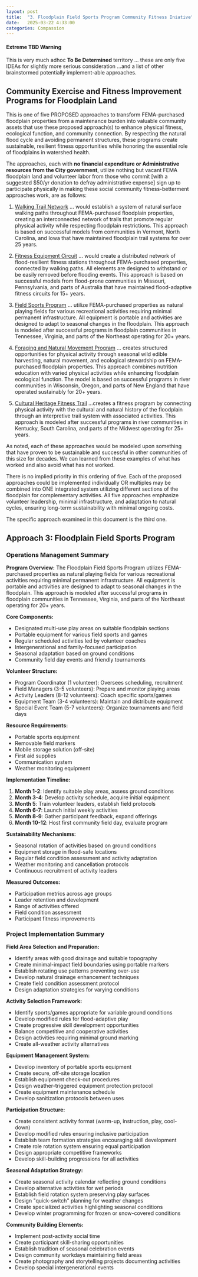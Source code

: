 ```yaml
---
layout: post
title:  "3. Floodplain Field Sports Program Community Fitness Iniative"
date:   2025-03-22 4:33:00
categories: Compassion
---
```


#### Extreme TBD Warning

This is very much adhoc **To Be Determined** territory ... these are only five IDEAs for slightly more serious consideration  ...and a list of other brainstormed potentially implement-able approaches.

## Community Exercise and Fitness Improvement Programs for Floodplain Land

This is one of five PROPOSED approaches to transform FEMA-purchased floodplain properties from a maintenance burden into valuable community assets that use these proposed approach(s) to enhance physical fitness, ecological function, and community connection. By respecting the natural flood cycle and avoiding permanent structures, these programs create sustainable, resilient fitness opportunities while honoring the essential role of floodplains in watershed health.

The approaches, each with **no financial expenditure or Administrative resources from the City government**, utilize nothing but vacant FEMA floodplain land and volunteer labor from those who commit [with a suggested $50/yr donation to defray administrative expense] sign up to participate physically in making these social community fitness-betterment approaches work, are as follows:

1) [Walking Trail Network](https://brunosolutions.github.io/compassion/2025/03/22/1-Floodplain-Walking-Trail-Network.html) ... would establish a system of natural surface walking paths throughout FEMA-purchased floodplain properties, creating an interconnected network of trails that promote regular physical activity while respecting floodplain restrictions. This approach is based on successful models from communities in Vermont, North Carolina, and Iowa that have maintained floodplain trail systems for over 25 years.

2) [Fitness Equipment Circuit](https://brunosolutions.github.io/compassion/2025/03/22/2-Floodplain-Fitness-Equipment-Circuit.html) ... would create a distributed network of flood-resilient fitness stations throughout FEMA-purchased properties, connected by walking paths. All elements are designed to withstand or be easily removed before flooding events. This approach is based on successful models from flood-prone communities in Missouri, Pennsylvania, and parts of Australia that have maintained flood-adaptive fitness circuits for 15+ years.

3) [Field Sports Program](https://brunosolutions.github.io/compassion/2025/03/22/3-Floodplain-Field-Sports-Program.html) ... utilize FEMA-purchased properties as natural playing fields for various recreational activities requiring minimal permanent infrastructure. All equipment is portable and activities are designed to adapt to seasonal changes in the floodplain. This approach is modeled after successful programs in floodplain communities in Tennessee, Virginia, and parts of the Northeast operating for 20+ years.

4) [Foraging and Natural Movement Program](https://brunosolutions.github.io/compassion/2025/03/22/4-Floodplain-Foraging-and-Natural-Movement-Program.html) ... creates structured opportunities for physical activity through seasonal wild edible harvesting, natural movement, and ecological stewardship on FEMA-purchased floodplain properties. This approach combines nutrition education with varied physical activities while enhancing floodplain ecological function. The model is based on successful programs in river communities in Wisconsin, Oregon, and parts of New England that have operated sustainably for 20+ years.

5) [Cultural Heritage Fitness Trail](https://brunosolutions.github.io/compassion/2025/03/22/5-Cultural-Heritage-Fitness-Trail.html) ...creates a fitness program by connecting physical activity with the cultural and natural history of the floodplain through an interpretive trail system with associated activities. This approach is modeled after successful programs in river communities in Kentucky, South Carolina, and parts of the Midwest operating for 25+ years.

As noted, each of these approaches would be modeled upon something that have proven to be sustainable and successful in other communities of this size for decades. We can learned from these examples of what has worked and also avoid what has not worked.

There is no implied priority in this ordering of five. Each of the proposed approaches could be implemented individually OR multiples may be combined into ONE integrated system utilizing different sections of the floodplain for complementary activities. All five approaches emphasize volunteer leadership, minimal infrastructure, and adaptation to natural cycles, ensuring long-term sustainability with minimal ongoing costs.



The specific approach examined in this document is the third one.

## Approach 3: Floodplain Field Sports Program

### Operations Management Summary

**Program Overview:**
The Floodplain Field Sports Program utilizes FEMA-purchased properties as natural playing fields for various recreational activities requiring minimal permanent infrastructure. All equipment is portable and activities are designed to adapt to seasonal changes in the floodplain. This approach is modeled after successful programs in floodplain communities in Tennessee, Virginia, and parts of the Northeast operating for 20+ years.

**Core Components:**
- Designated multi-use play areas on suitable floodplain sections
- Portable equipment for various field sports and games
- Regular scheduled activities led by volunteer coaches
- Intergenerational and family-focused participation
- Seasonal adaptation based on ground conditions
- Community field day events and friendly tournaments

**Volunteer Structure:**
- Program Coordinator (1 volunteer): Oversees scheduling, recruitment
- Field Managers (3-5 volunteers): Prepare and monitor playing areas
- Activity Leaders (8-12 volunteers): Coach specific sports/games
- Equipment Team (3-4 volunteers): Maintain and distribute equipment
- Special Event Team (5-7 volunteers): Organize tournaments and field days

**Resource Requirements:**
- Portable sports equipment
- Removable field markers
- Mobile storage solution (off-site)
- First aid supplies
- Communication system
- Weather monitoring equipment

**Implementation Timeline:**
1. **Month 1-2**: Identify suitable play areas, assess ground conditions
2. **Month 3-4**: Develop activity schedule, acquire initial equipment
3. **Month 5**: Train volunteer leaders, establish field protocols
4. **Month 6-7**: Launch initial weekly activities
5. **Month 8-9**: Gather participant feedback, expand offerings
6. **Month 10-12**: Host first community field day, evaluate program

**Sustainability Mechanisms:**
- Seasonal rotation of activities based on ground conditions
- Equipment storage in flood-safe locations
- Regular field condition assessment and activity adaptation
- Weather monitoring and cancellation protocols
- Continuous recruitment of activity leaders

**Measured Outcomes:**
- Participation metrics across age groups
- Leader retention and development
- Range of activities offered
- Field condition assessment
- Participant fitness improvements

### Project Implementation Summary

**Field Area Selection and Preparation:**
- Identify areas with good drainage and suitable topography
- Create minimal-impact field boundaries using portable markers
- Establish rotating use patterns preventing over-use
- Develop natural drainage enhancement techniques
- Create field condition assessment protocol
- Design adaptation strategies for varying conditions

**Activity Selection Framework:**
- Identify sports/games appropriate for variable ground conditions
- Develop modified rules for flood-adaptive play
- Create progressive skill development opportunities
- Balance competitive and cooperative activities
- Design activities requiring minimal ground marking
- Create all-weather activity alternatives

**Equipment Management System:**
- Develop inventory of portable sports equipment
- Create secure, off-site storage location
- Establish equipment check-out procedures
- Design weather-triggered equipment protection protocol
- Create equipment maintenance schedule
- Develop sanitization protocols between uses

**Participation Structure:**
- Create consistent activity format (warm-up, instruction, play, cool-down)
- Develop modified rules ensuring inclusive participation
- Establish team formation strategies encouraging skill development
- Create role rotation system ensuring equal participation
- Design appropriate competitive frameworks
- Develop skill-building progressions for all activities

**Seasonal Adaptation Strategy:**
- Create seasonal activity calendar reflecting ground conditions
- Develop alternative activities for wet periods
- Establish field rotation system preserving play surfaces
- Design "quick-switch" planning for weather changes
- Create specialized activities highlighting seasonal conditions
- Develop winter programming for frozen or snow-covered conditions

**Community Building Elements:**
- Implement post-activity social time
- Create participant skill-sharing opportunities
- Establish tradition of seasonal celebration events
- Design community workdays maintaining field areas
- Create photography and storytelling projects documenting activities
- Develop special intergenerational events
